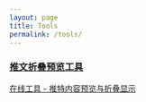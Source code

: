 ```yaml
---
layout: page
title: Tools
permalink: /tools/
---
```


<div class="featured-articles tools-page">
  <div class="article-list">
    <a href="https://tweet.haloowhite.com/" target="_blank" class="article-link">
      <article class="article-item">
        <h3 class="article-title">
          推文折叠预览工具
        </h3>
        <div class="article-meta">
          在线工具 - 推特内容预览与折叠显示
        </div>
        <div class="arrow-icon"></div>
      </article>
    </a>
  </div>
</div>